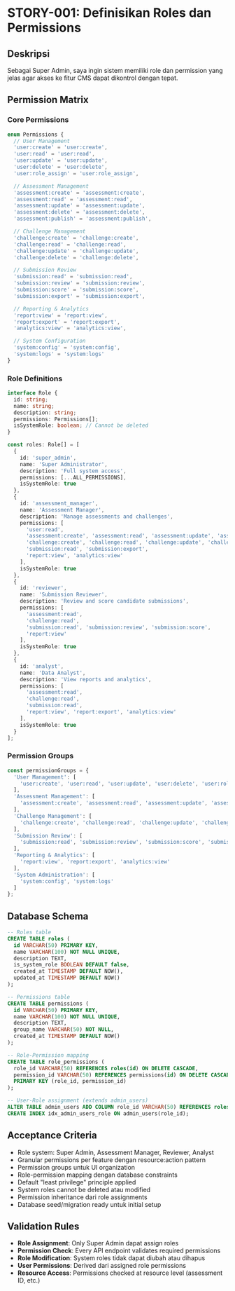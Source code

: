 # STORY-001: Definisikan Roles dan Permissions

## Deskripsi
Sebagai Super Admin, saya ingin sistem memiliki role dan permission yang jelas agar akses ke fitur CMS dapat dikontrol dengan tepat.

## Permission Matrix

### Core Permissions
```typescript
enum Permissions {
  // User Management
  'user:create' = 'user:create',
  'user:read' = 'user:read',
  'user:update' = 'user:update',
  'user:delete' = 'user:delete',
  'user:role_assign' = 'user:role_assign',

  // Assessment Management
  'assessment:create' = 'assessment:create',
  'assessment:read' = 'assessment:read',
  'assessment:update' = 'assessment:update',
  'assessment:delete' = 'assessment:delete',
  'assessment:publish' = 'assessment:publish',

  // Challenge Management
  'challenge:create' = 'challenge:create',
  'challenge:read' = 'challenge:read',
  'challenge:update' = 'challenge:update',
  'challenge:delete' = 'challenge:delete',

  // Submission Review
  'submission:read' = 'submission:read',
  'submission:review' = 'submission:review',
  'submission:score' = 'submission:score',
  'submission:export' = 'submission:export',

  // Reporting & Analytics
  'report:view' = 'report:view',
  'report:export' = 'report:export',
  'analytics:view' = 'analytics:view',

  // System Configuration
  'system:config' = 'system:config',
  'system:logs' = 'system:logs'
}
```

### Role Definitions
```typescript
interface Role {
  id: string;
  name: string;
  description: string;
  permissions: Permissions[];
  isSystemRole: boolean; // Cannot be deleted
}

const roles: Role[] = [
  {
    id: 'super_admin',
    name: 'Super Administrator',
    description: 'Full system access',
    permissions: [...ALL_PERMISSIONS],
    isSystemRole: true
  },
  {
    id: 'assessment_manager',
    name: 'Assessment Manager',
    description: 'Manage assessments and challenges',
    permissions: [
      'user:read',
      'assessment:create', 'assessment:read', 'assessment:update', 'assessment:delete', 'assessment:publish',
      'challenge:create', 'challenge:read', 'challenge:update', 'challenge:delete',
      'submission:read', 'submission:export',
      'report:view', 'analytics:view'
    ],
    isSystemRole: true
  },
  {
    id: 'reviewer',
    name: 'Submission Reviewer',
    description: 'Review and score candidate submissions',
    permissions: [
      'assessment:read',
      'challenge:read',
      'submission:read', 'submission:review', 'submission:score',
      'report:view'
    ],
    isSystemRole: true
  },
  {
    id: 'analyst',
    name: 'Data Analyst',
    description: 'View reports and analytics',
    permissions: [
      'assessment:read',
      'challenge:read',
      'submission:read',
      'report:view', 'report:export', 'analytics:view'
    ],
    isSystemRole: true
  }
];
```

### Permission Groups
```typescript
const permissionGroups = {
  'User Management': [
    'user:create', 'user:read', 'user:update', 'user:delete', 'user:role_assign'
  ],
  'Assessment Management': [
    'assessment:create', 'assessment:read', 'assessment:update', 'assessment:delete', 'assessment:publish'
  ],
  'Challenge Management': [
    'challenge:create', 'challenge:read', 'challenge:update', 'challenge:delete'
  ],
  'Submission Review': [
    'submission:read', 'submission:review', 'submission:score', 'submission:export'
  ],
  'Reporting & Analytics': [
    'report:view', 'report:export', 'analytics:view'
  ],
  'System Administration': [
    'system:config', 'system:logs'
  ]
};
```

## Database Schema

```sql
-- Roles table
CREATE TABLE roles (
  id VARCHAR(50) PRIMARY KEY,
  name VARCHAR(100) NOT NULL UNIQUE,
  description TEXT,
  is_system_role BOOLEAN DEFAULT false,
  created_at TIMESTAMP DEFAULT NOW(),
  updated_at TIMESTAMP DEFAULT NOW()
);

-- Permissions table
CREATE TABLE permissions (
  id VARCHAR(50) PRIMARY KEY,
  name VARCHAR(100) NOT NULL UNIQUE,
  description TEXT,
  group_name VARCHAR(50) NOT NULL,
  created_at TIMESTAMP DEFAULT NOW()
);

-- Role-Permission mapping
CREATE TABLE role_permissions (
  role_id VARCHAR(50) REFERENCES roles(id) ON DELETE CASCADE,
  permission_id VARCHAR(50) REFERENCES permissions(id) ON DELETE CASCADE,
  PRIMARY KEY (role_id, permission_id)
);

-- User-Role assignment (extends admin_users)
ALTER TABLE admin_users ADD COLUMN role_id VARCHAR(50) REFERENCES roles(id);
CREATE INDEX idx_admin_users_role ON admin_users(role_id);
```

## Acceptance Criteria
- Role system: Super Admin, Assessment Manager, Reviewer, Analyst
- Granular permissions per feature dengan resource:action pattern
- Permission groups untuk UI organization
- Role-permission mapping dengan database constraints
- Default "least privilege" principle applied
- System roles cannot be deleted atau modified
- Permission inheritance dari role assignments
- Database seed/migration ready untuk initial setup

## Validation Rules
- **Role Assignment**: Only Super Admin dapat assign roles
- **Permission Check**: Every API endpoint validates required permissions
- **Role Modification**: System roles tidak dapat diubah atau dihapus
- **User Permissions**: Derived dari assigned role permissions
- **Resource Access**: Permissions checked at resource level (assessment ID, etc.)

